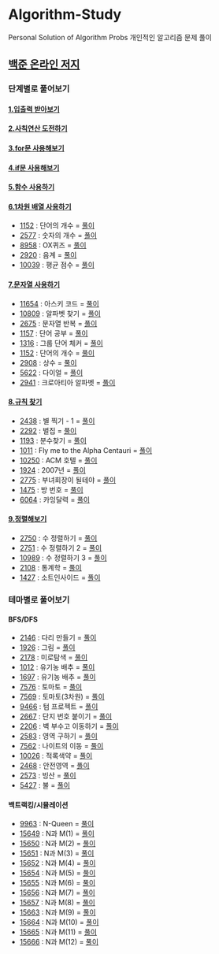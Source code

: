 # Algorithm-Study
Personal Solution of Algorithm Probs
개인적인 알고리즘 문제 풀이

## [백준 온라인 저지](https://www.acmicpc.net/)

### 단계별로 풀어보기

#### [1.입출력 받아보기](https://www.acmicpc.net/step/1)
#### [2.사칙연산 도전하기](https://www.acmicpc.net/step/2)
#### [3.for문 사용해보기](https://www.acmicpc.net/step/3)
#### [4.if문 사용해보기](https://www.acmicpc.net/step/4)
#### [5.함수 사용하기](https://www.acmicpc.net/step/5)
#### [6.1차원 배열 사용하기](https://www.acmicpc.net/step/6)
- [1152](https://www.acmicpc.net/problem/1152) : 단어의 개수 = [풀이](https://github.com/devOTTO/Algorithm-Study/blob/master/baekjoon/1152.cpp)
- [2577](https://www.acmicpc.net/problem/2577) : 숫자의 개수 = [풀이](https://github.com/devOTTO/Algorithm-Study/blob/master/baekjoon/2577.cpp)
- [8958](https://www.acmicpc.net/problem/8958) : OX퀴즈 = [풀이](https://github.com/devOTTO/Algorithm-Study/blob/master/baekjoon/8958.cpp)
- [2920](https://www.acmicpc.net/problem/2920) : 음계 = [풀이](https://github.com/devOTTO/Algorithm-Study/blob/master/baekjoon/2920.cpp)
- [10039](https://www.acmicpc.net/problem/10039) : 평균 점수 = [풀이](https://github.com/devOTTO/Algorithm-Study/blob/master/baekjoon/10039.cpp)
#### [7.문자열 사용하기](https://www.acmicpc.net/step/7)
- [11654](https://www.acmicpc.net/problem/11654) : 아스키 코드 = [풀이](https://github.com/devOTTO/Algorithm-Study/blob/master/baekjoon/11654.cpp)
- [10809](https://www.acmicpc.net/problem/10809) : 알파벳 찾기 = [풀이](https://github.com/devOTTO/Algorithm-Study/blob/master/baekjoon/10809.cpp)
- [2675](https://www.acmicpc.net/problem/2675) : 문자열 반복 = [풀이](https://github.com/devOTTO/Algorithm-Study/blob/master/baekjoon/2675.cpp)
- [1157](https://www.acmicpc.net/problem/1157) : 단어 공부 = [풀이](https://github.com/devOTTO/Algorithm-Study/blob/master/baekjoon/1157.cpp)
- [1316](https://www.acmicpc.net/problem/1316) : 그룹 단어 체커 = [풀이](https://github.com/devOTTO/Algorithm-Study/blob/master/baekjoon/1316.cpp)
- [1152](https://www.acmicpc.net/problem/1152) : 단어의 개수 = [풀이](https://github.com/devOTTO/Algorithm-Study/blob/master/baekjoon/1152.cpp)
- [2908](https://www.acmicpc.net/problem/2908) : 상수 = [풀이](https://github.com/devOTTO/Algorithm-Study/blob/master/baekjoon/2908.cpp)
- [5622](https://www.acmicpc.net/problem/5622) : 다이얼 = [풀이](https://github.com/devOTTO/Algorithm-Study/blob/master/baekjoon/5622.cpp)
- [2941](https://www.acmicpc.net/problem/2941) : 크로아티아 알파벳 = [풀이](https://github.com/devOTTO/Algorithm-Study/blob/master/baekjoon/2941.cpp)
#### [8.규칙 찾기](https://www.acmicpc.net/step/8)
- [2438](https://www.acmicpc.net/problem/2438) : 별 찍기 - 1 = [풀이](https://github.com/devOTTO/Algorithm-Study/blob/master/baekjoon/2438.cpp)
- [2292](https://www.acmicpc.net/problem/2292) : 벌집 = [풀이](https://github.com/devOTTO/Algorithm-Study/blob/master/baekjoon/2292.cpp)
- [1193](https://www.acmicpc.net/problem/1193) : 분수찾기 = [풀이](https://github.com/devOTTO/Algorithm-Study/blob/master/baekjoon/1193.cpp)
- [1011](https://www.acmicpc.net/problem/1011) : Fly me to the Alpha Centauri = [풀이](https://github.com/devOTTO/Algorithm-Study/blob/master/baekjoon/1011.cpp)
- [10250](https://www.acmicpc.net/problem/10250) : ACM 호텔 = [풀이](https://github.com/devOTTO/Algorithm-Study/blob/master/baekjoon/10250.cpp)
- [1924](https://www.acmicpc.net/problem/1924) : 2007년 = [풀이](https://github.com/devOTTO/Algorithm-Study/blob/master/baekjoon/1924.cpp)
- [2775](https://www.acmicpc.net/problem/2775) : 부녀회장이 될테야 = [풀이](https://github.com/devOTTO/Algorithm-Study/blob/master/baekjoon/2775.cpp)
- [1475](https://www.acmicpc.net/problem/1475) : 방 번호 = [풀이](https://github.com/devOTTO/Algorithm-Study/blob/master/baekjoon/1475.cpp)
- [6064](https://www.acmicpc.net/problem/6064) : 카잉달력 = [풀이](https://github.com/devOTTO/Algorithm-Study/blob/master/baekjoon/6064.cpp)
#### [9.정렬해보기](https://www.acmicpc.net/step/9)
- [2750](https://www.acmicpc.net/problem/2750) : 수 정렬하기 = [풀이](https://github.com/devOTTO/Algorithm-Study/blob/master/baekjoon/2750.cpp)
- [2751](https://www.acmicpc.net/problem/2751) : 수 정렬하기 2 = [풀이](https://github.com/devOTTO/Algorithm-Study/blob/master/baekjoon/2751.cpp)
- [10989](https://www.acmicpc.net/problem/10989) : 수 정렬하기 3 = [풀이](https://github.com/devOTTO/Algorithm-Study/blob/master/baekjoon/10989.cpp)
- [2108](https://www.acmicpc.net/problem/2108) : 통계학 = [풀이](https://github.com/devOTTO/Algorithm-Study/blob/master/baekjoon/2108.cpp)
- [1427](https://www.acmicpc.net/problem/1427) : 소트인사이드 = [풀이](https://github.com/devOTTO/Algorithm-Study/blob/master/baekjoon/1427.cpp)

### 테마별로 풀어보기

#### BFS/DFS
- [2146](https://www.acmicpc.net/problem/2146) : 다리 만들기 = [풀이](https://github.com/devOTTO/Algorithm-Study/blob/master/baekjoon/2146.cpp)
- [1926](https://www.acmicpc.net/problem/1926) : 그림 = [풀이](https://github.com/devOTTO/Algorithm-Study/blob/master/baekjoon/1926.cpp) 
- [2178](https://www.acmicpc.net/problem/2178) : 미로탐색 = [풀이](https://github.com/devOTTO/Algorithm-Study/blob/master/baekjoon/2178.cpp) 
- [1012](https://www.acmicpc.net/problem/1012) : 유기농 배추 = [풀이](https://github.com/devOTTO/Algorithm-Study/blob/master/baekjoon/1012.cpp) 
- [1697](https://www.acmicpc.net/problem/1697) : 유기농 배추 = [풀이](https://github.com/devOTTO/Algorithm-Study/blob/master/baekjoon/1697.cpp) 
- [7576](https://www.acmicpc.net/problem/7576) : 토마토 = [풀이](https://github.com/devOTTO/Algorithm-Study/blob/master/baekjoon/7576.cpp) 
- [7569](https://www.acmicpc.net/problem/7569) : 토마토(3차원) = [풀이](https://github.com/devOTTO/Algorithm-Study/blob/master/baekjoon/7569.cpp) 
- [9466](https://www.acmicpc.net/problem/9466) : 텀 프로젝트 = [풀이](https://github.com/devOTTO/Algorithm-Study/blob/master/baekjoon/9466.cpp) 
- [2667](https://www.acmicpc.net/problem/2667) : 단지 번호 붙이기 = [풀이](https://github.com/devOTTO/Algorithm-Study/blob/master/baekjoon/2667.cpp)
- [2206](https://www.acmicpc.net/problem/2206) : 벽 부수고 이동하기 = [풀이](https://github.com/devOTTO/Algorithm-Study/blob/master/baekjoon/2206.cpp)
- [2583](https://www.acmicpc.net/problem/2583) : 영역 구하기 = [풀이](https://github.com/devOTTO/Algorithm-Study/blob/master/baekjoon/2583.cpp)
- [7562](https://www.acmicpc.net/problem/7562) : 나이트의 이동 = [풀이](https://github.com/devOTTO/Algorithm-Study/blob/master/baekjoon/7562.cpp)
- [10026](https://www.acmicpc.net/problem/10026) : 적록색약 = [풀이](https://github.com/devOTTO/Algorithm-Study/blob/master/baekjoon/10026.cpp)
- [2468](https://www.acmicpc.net/problem/2468) : 안전영역 = [풀이](https://github.com/devOTTO/Algorithm-Study/blob/master/baekjoon/2468.cpp)
- [2573](https://www.acmicpc.net/problem/2573) : 빙산 = [풀이](https://github.com/devOTTO/Algorithm-Study/blob/master/baekjoon/2573.cpp)
- [5427](https://www.acmicpc.net/problem/5427) : 불 = [풀이](https://github.com/devOTTO/Algorithm-Study/blob/master/baekjoon/5427.cpp)


#### 백트랙킹/시뮬레이션
- [9963](https://www.acmicpc.net/problem/9963) : N-Queen = [풀이](https://github.com/devOTTO/Algorithm-Study/blob/master/baekjoon/9963.cpp)
- [15649](https://www.acmicpc.net/problem/15649) : N과 M(1) = [풀이](https://github.com/devOTTO/Algorithm-Study/blob/master/baekjoon/15649.cpp)
- [15650](https://www.acmicpc.net/problem/15650) : N과 M(2) = [풀이](https://github.com/devOTTO/Algorithm-Study/blob/master/baekjoon/15650.cpp)
- [15651](https://www.acmicpc.net/problem/15651) : N과 M(3) = [풀이](https://github.com/devOTTO/Algorithm-Study/blob/master/baekjoon/15651.cpp)
- [15652](https://www.acmicpc.net/problem/15652) : N과 M(4) = [풀이](https://github.com/devOTTO/Algorithm-Study/blob/master/baekjoon/15652.cpp)
- [15654](https://www.acmicpc.net/problem/15654) : N과 M(5) = [풀이](https://github.com/devOTTO/Algorithm-Study/blob/master/baekjoon/15654.cpp)
- [15655](https://www.acmicpc.net/problem/15655) : N과 M(6) = [풀이](https://github.com/devOTTO/Algorithm-Study/blob/master/baekjoon/15655.cpp)
- [15656](https://www.acmicpc.net/problem/15656) : N과 M(7) = [풀이](https://github.com/devOTTO/Algorithm-Study/blob/master/baekjoon/15656.cpp)
- [15657](https://www.acmicpc.net/problem/15657) : N과 M(8) = [풀이](https://github.com/devOTTO/Algorithm-Study/blob/master/baekjoon/15657.cpp)
- [15663](https://www.acmicpc.net/problem/15663) : N과 M(9) = [풀이](https://github.com/devOTTO/Algorithm-Study/blob/master/baekjoon/15663.cpp)
- [15664](https://www.acmicpc.net/problem/15664) : N과 M(10) = [풀이](https://github.com/devOTTO/Algorithm-Study/blob/master/baekjoon/15664.cpp)
- [15665](https://www.acmicpc.net/problem/15665) : N과 M(11) = [풀이](https://github.com/devOTTO/Algorithm-Study/blob/master/baekjoon/15665.cpp)
- [15666](https://www.acmicpc.net/problem/15666) : N과 M(12) = [풀이](https://github.com/devOTTO/Algorithm-Study/blob/master/baekjoon/15666.cpp)
